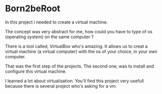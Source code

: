 # Born2beRoot

In this project i needed to create a virtual machine.

The concept was very abstract for me, how could you have to type of os (operating system) on the same computer ?

There is a tool called, VirtualBox who's amazing. It allows us to creat a virtual machine (a virtual computer) with the os of your choice, in your own computer.

That was the first step of the projects. The second one, was to install and configure this virtual machine.

I learned a lot about virtualisation.
You'll find this project very usefull because there is several project who's asking for a vm.
